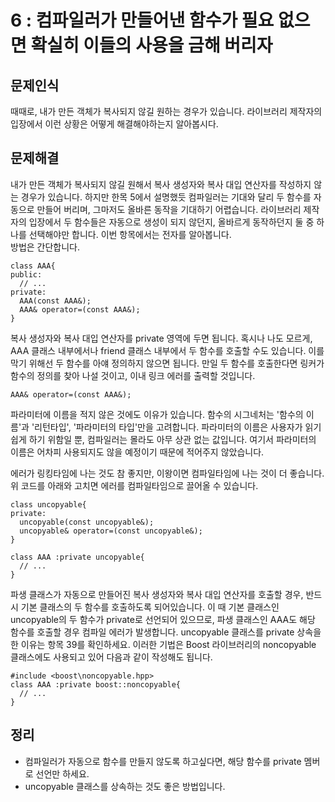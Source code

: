 # 6 : 컴파일러가 만들어낸 함수가 필요 없으면 확실히 이들의 사용을 금해 버리자
## 문제인식
때때로, 내가 만든 객체가 복사되지 않길 원하는 경우가 있습니다.
라이브러리 제작자의 입장에서 이런 상황은 어떻게 해결해야하는지 알아봅시다.
## 문제해결
내가 만든 객체가 복사되지 않길 원해서 복사 생성자와 복사 대입 연산자를 작성하지 않는 경우가 있습니다.
하지만 한목 5에서 설명했듯 컴파일러는 기대와 달리 두 함수를 자동으로 만들어 버리며, 그마저도 올바른 동작을 기대하기 어렵습니다.
라이브러리 제작자의 입장에서 두 함수들은 자동으로 생성이 되지 않던지, 올바르게 동작하던지 둘 중 하나를 선택해야만 합니다.
이번 항목에서는 전자를 알아봅니다.<br>
방법은 간단합니다.

```
class AAA{
public:
  // ...
private:
  AAA(const AAA&);
  AAA& operator=(const AAA&);
}
```
복사 생성자와 복사 대입 연산자를 private 영역에 두면 됩니다.
혹시나 나도 모르게, AAA 클래스 내부에서나 friend 클래스 내부에서 두 함수를 호출할 수도 있습니다.
이를 막기 위해선 두 함수를 아얘 정의하지 않으면 됩니다.
만일 두 함수를 호출한다면 링커가 함수의 정의를 찾아 나설 것이고, 이내 링크 에러를 출력할 것입니다.
```
AAA& operator=(const AAA&);
```
파라미터에 이름을 적지 않은 것에도 이유가 있습니다.
함수의 시그네처는 '함수의 이름'과 '리턴타입', '파라미터의 타입'만을 고려합니다.
파라미터의 이름은 사용자가 읽기 쉽게 하기 위함일 뿐, 컴파일러는 몰라도 아무 상관 없는 값입니다.
여기서 파라미터의 이름은 어차피 사용되지도 않을 예정이기 때문에 적어주지 않았습니다.

에러가 링킹타임에 나는 것도 참 좋지만, 이왕이면 컴파일타임에 나는 것이 더 좋습니다.
위 코드를 아래와 고치면 에러를 컴파일타임으로 끌어올 수 있습니다.
```
class uncopyable{
private:
  uncopyable(const uncopyable&);
  uncopyable& operator=(const uncopyable&);
}

class AAA :private uncopyable{
  // ...
}
```
파생 클래스가 자동으로 만들어진 복사 생성자와 복사 대입 연산자를 호출할 경우, 반드시 기본 클래스의 두 함수를 호출하도록 되어있습니다.
이 때 기본 클래스인 uncopyable의 두 함수가 private로 선언되어 있으므로, 파생 클래스인 AAA도 해당 함수를 호출할 경우 컴파일 에러가 발생합니다.
uncopyable 클래스를 private 상속을 한 이유는 항목 39를 확인하세요.
이러한 기법은 Boost 라이브러리의 noncopyable 클래스에도 사용되고 있어 다음과 같이 작성해도 됩니다.
```
#include <boost\noncopyable.hpp>
class AAA :private boost::noncopyable{
  // ...
}
```

## 정리
- 컴파일러가 자동으로 함수를 만들지 않도록 하고싶다면, 해당 함수를 private 멤버로 선언만 하세요.
- uncopyable 클래스를 상속하는 것도 좋은 방법입니다.
